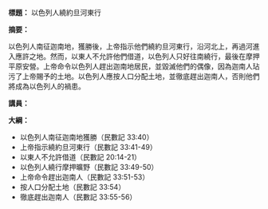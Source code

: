 **標題：** 以色列人繞約旦河東行

**摘要：**

以色列人南征迦南地，獲勝後，上帝指示他們繞約旦河東行，沿河北上，再過河進入應許之地。然而，以東人不允許他們借道，以色列人只好往南繞行，最後在摩押平原安營。上帝命令以色列人趕出迦南地居民，並毀滅他們的偶像，因為迦南人玷污了上帝賜予的土地。以色列人應按人口分配土地，並徹底趕出迦南人，否則他們將成為以色列人的禍患。

**講員：**

**大綱：**

* 以色列人南征迦南地獲勝（民數記 33:40）
* 上帝指示繞約旦河東行（民數記 33:41-49）
* 以東人不允許借道（民數記 20:14-21）
* 以色列人繞行摩押曠野（民數記 33:49-50）
* 上帝命令趕出迦南人（民數記 33:51-53）
* 按人口分配土地（民數記 33:54）
* 徹底趕出迦南人（民數記 33:55-56）